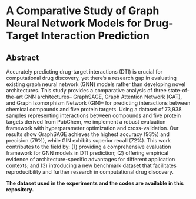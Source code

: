# A Comparative Study of Graph Neural Network Models for Drug-Target Interaction Prediction
## Abstract
Accurately predicting drug-target interactions (DTI) is crucial for computational drug discovery, yet there’s a research gap in evaluating existing graph neural network (GNN) models rather than developing novel architectures. This study provides a comparative analysis of three state-of-the-art GNN architectures– GraphSAGE, Graph Attention Network (GAT), and Graph Isomorphism Network (GIN)– for predicting interactions between chemical compounds and five protein targets. Using a dataset of 73,938 samples representing interactions between compounds and five protein targets derived from PubChem, we implement a robust evaluation framework with hyperparameter optimization and cross-validation. Our results show GraphSAGE achieves the highest accuracy (93%) and precision (79%), while GIN exhibits superior recall (72%). This work contributes to the field by: (1) providing a comprehensive evaluation framework for GNN models in DTI prediction; (2) offering empirical evidence of architecture-specific advantages for different application contexts; and (3) introducing a new benchmark dataset that facilitates reproducibility and further research in computational drug discovery.

**The dataset used in the experiments and the codes are available in this repository.**
